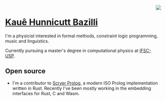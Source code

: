 <img align="right" src="https://github-readme-stats.vercel.app/api/top-langs/?username=bakaq&langs_count=12&layout=compact&theme=dracula&exclude_repo=home-manager-config,scryer-lib-docs">

# [Kauê Hunnicutt Bazilli](https://bakaq.net)

I'm a physicist interested in formal methods, constraint logic programming, music and linguistics.

Currently pursuing a master's degree in computational physics at [IFSC-USP](https://www2.ifsc.usp.br/portal-ifsc/).

## Open source

- I'm a contributor to [Scryer Prolog](https://github.com/mthom/scryer-prolog), a modern ISO Prolog implementation written in Rust. Recently I've been mostly working in the embedding interfaces for Rust, C and Wasm.
